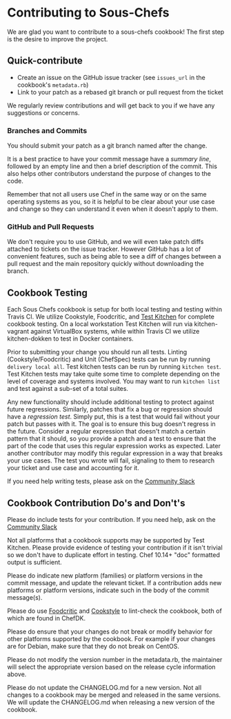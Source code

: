# Contributing to Sous-Chefs

We are glad you want to contribute to a sous-chefs cookbook! The first step is the desire to improve the project.

## Quick-contribute

- Create an issue on the GitHub issue tracker (see `issues_url` in the cookbook's `metadata.rb`)
- Link to your patch as a rebased git branch or pull request from the ticket

We regularly review contributions and will get back to you if we have any suggestions or concerns.

### Branches and Commits

You should submit your patch as a git branch named after the change.

It is a best practice to have your commit message have a _summary line_, followed by an empty line and then a brief description of the commit. This also helps other contributors understand the purpose of changes to the code.

Remember that not all users use Chef in the same way or on the same operating systems as you, so it is helpful to be clear about your use case and change so they can understand it even when it doesn't apply to them.

### GitHub and Pull Requests

We don't require you to use GitHub, and we will even take patch diffs attached to tickets on the issue tracker. However GitHub has a lot of convenient features, such as being able to see a diff of changes between a pull request and the main repository quickly without downloading the branch.

## Cookbook Testing

Each Sous Chefs cookbook is setup for both local testing and testing within Travis CI. We utilize Cookstyle, Foodcritic, and [Test Kitchen](http://kitchen.ci/) for complete cookbook testing. On a local workstation Test Kitchen will run via kitchen-vagrant against VirtualBox systems, while within Travis CI we utilize kitchen-dokken to test in Docker containers.

Prior to submitting your change you should run all tests. Linting (Cookstyle/Foodcritic) and Unit (ChefSpec) tests can be run by running `delivery local all`. Test kitchen tests can be run by running `kitchen test`. Test Kitchen tests may take quite some time to complete depending on the level of coverage and systems involved. You may want to run `kitchen list` and test against a sub-set of a total suites.

Any new functionality should include additional testing to protect against future regressions. Similarly, patches that fix a bug or regression should have a _regression test_. Simply put, this is a test that would fail without your patch but passes with it. The goal is to ensure this bug doesn't regress in the future. Consider a regular expression that doesn't match a certain pattern that it should, so you provide a patch and a test to ensure that the part of the code that uses this regular expression works as expected. Later another contributor may modify this regular expression in a way that breaks your use cases. The test you wrote will fail, signaling to them to research your ticket and use case and accounting for it.

If you need help writing tests, please ask on the [Community Slack](https://community-slack.chef.io/)

## Cookbook Contribution Do's and Don't's

Please do include tests for your contribution. If you need help, ask on the [Community Slack](https://community-slack.chef.io/)

Not all platforms that a cookbook supports may be supported by Test Kitchen. Please provide evidence of testing your contribution if it isn't trivial so we don't have to duplicate effort in testing. Chef 10.14+ "doc" formatted output is sufficient.

Please do indicate new platform (families) or platform versions in the commit message, and update the relevant ticket. If a contribution adds new platforms or platform versions, indicate such in the body of the commit message(s).

Please do use [Foodcritic](http://www.foodcritic.io/) and [Cookstyle](https://github.com/chef/cookstyle) to lint-check the cookbook, both of which are found in ChefDK.

Please do ensure that your changes do not break or modify behavior for other platforms supported by the cookbook. For example if your changes are for Debian, make sure that they do not break on CentOS.

Please do not modify the version number in the metadata.rb, the maintainer will select the appropriate version based on the release cycle information above.

Please do not update the CHANGELOG.md for a new version. Not all changes to a cookbook may be merged and released in the same versions. We will update the CHANGELOG.md when releasing a new version of the cookbook.
